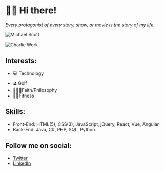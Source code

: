 # 👋🏾 Hi there!

*Every protagonist of every story, show, or movie is the story of my life.*

![Michael Scott](https://i.imgur.com/HTBxpUz.png)

![Charlie Work](https://media2.giphy.com/media/9PaC2UWEsnIG6nXcsn/giphy.gif?cid=ecf05e472b3700a0765be9388b7c64d0e8b41a67519728fa&rid=giphy.gif)

## Interests:
- 💻 Technology
- ⛳ Golf
- 🧘🏽‍♂️Faith/Philosophy
- 🏋️‍♂️Fitness

## Skills:
- Front-End: HTML(5), CSS(3), JavaScript, jQuery, React, Vue, Angular
- Back-End: Java, C#, PHP, SQL, Python

## Follow me on social:
- [Twitter](https://twitter.com/cthomas1211)
- [LinkedIn](https://linkedin.com/in/christhomas101)
